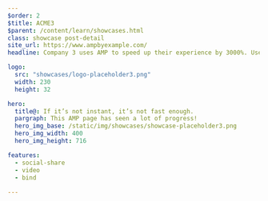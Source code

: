 ```yaml
---
$order: 2
$title: ACME3
$parent: /content/learn/showcases.html
class: showcase post-detail
site_url: https://www.ampbyexample.com/
headline: Company 3 uses AMP to speed up their experience by 3000%. Users on all devices experience lightning-quick rendering.

logo:
  src: "showcases/logo-placeholder3.png"
  width: 230  
  height: 32

hero:
  title@: If it’s not instant, it’s not fast enough.
  pargraph: This AMP page has seen a lot of progress!
  hero_img_base: /static/img/showcases/showcase-placeholder3.png
  hero_img_width: 400
  hero_img_height: 716

features:
  - social-share
  - video
  - bind
  
---
```


<div class="img-right">
    <amp-img width="271" height="539" layout="responsive" src="/static/img/case-studies/cnbc1.png"></amp-img>
</div>



